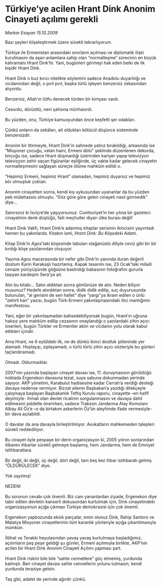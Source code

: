 # Türkiye’ye acilen Hrant Dink Anonim Cinayeti açılımı gerekli

*Markar Esayan 15.10.2009*

<div class="taraf_structure_2col_1zq">
<div class="margen_n">



 <p>Bazı şeyleri klişeleştirmek üzere sürekli tekrarlıyorum. <br/><br/>Türkiye ile Ermenistan arasındaki sınırların açılması ve diplomatik ilişki kurulmasını da aşan anlamlara sahip olan “normalleşme” sürecinin en büyük kahramanı Hrant Dink’tir. Yani, bugünleri görmeyi hak eden belki de ilk kişidir Hrant Dink. <br/><br/>Hrant Dink o buz kırıcı nitelikte söylemini sadece Anadolu duyarlılığı ve vicdanından değil, o pırıl pırıl, başka türlü işleyen benzersiz zekasından alıyordu. <br/><br/>Benzersiz, Allah’ın lûtfu denecek türden bir kimyası vardı. <br/><br/>Cesurdu, dürüsttü, nevi şahsına münhasırdı. <br/><br/>Bu yüzden, onu, Türkiye kamuoyundan önce keşfetti şer odakları. <br/><br/>Çünkü onların da zekâları, ait oldukları kötücül düşünce sisteminde benzersizdir. <br/><br/>Anonim bir ittirmeyle, Hrant Dink’in sahnede yalnız bırakıldığı, arkasında ise “Misyoner çocuğu, vatan haini, Ermeni dölü” şeklinde düzenlenen dekorda, birçoğu ise, sadece Hrant düşmanlığı üzerinden kariyer yapıp televizyon televizyon zehir saçan figüranlar eşliğinde, üç vakte kadar gelecek cinayetin normalleşmesini sağlayan süreçte ölüme mahkûm edildi o. <br/><br/>“Hepimiz Ermeni, hepimiz Hrant” olamadan, hepimiz duyarsız ve hepimiz kör olmuştuk çoktan. <br/><br/>Anonim cinayetten sonra, kendi kış uykusundan uyananlar da bu yüzden pek mütehassis olmuştu. “Göz göre göre gelen cinayeti nasıl görmedik” diye... <br/><br/>Sanırsınız ki İsviçre’de yaşıyorsunuz. Cumhuriyet’in her yılına bir gazeteci cinayetinin denk düştüğü, faili meçhuller diyarı ülke burası değil! <br/><br/>Hrant Dink Vakfı, Hrant Dink’e adanmış kitaplar serisinin ikincisini yayımladı hemen bu yakınlarda. Kitabın ismi, <i>Hrant Dink: Bu Köşedeki Adam</i>. <br/><br/>Kitap Dink’in <i>Agos</i>’taki köşesinde tabuları olağanüstü diliyle ceviz gibi bir bir kırdığı köşe yazılarından oluşuyor. <br/><br/>Yayıma <i>Agos</i> macerasında bir nefer gibi Dink’in yanında duran değerli dostum Karin Karakaşlı hazırlamış. Kapak tasarımı ise, 23 Ocak’taki miladi cenaze yürüyüşünde göğsüne bastırdığı babasının fotoğrafını gururla taşıyan kardeşim Sera’ya ait. <br/><br/>Alın bu kitabı... Satın aldıktan sonra gönlünüze de alın. Neden biliyor musunuz? Hedefe alındıktan sonra, didik didik edilip, suç duyurusunda bulunulan, “al gerisini de sen hallet” diye “yargı”ya ikram edilen o ünlü “zehirli kan” yazısı, bugün Türk-Ermeni yakınlaşmasındaki itici mantığının manifestosu. <br/><br/>Yani, eğer bir yakınlaşmadan bahsedebiliyorsak bugün, Hrant’ın uğruna haksız yere mahkûm edilip cezasının onaylandığı o yazılardaki zihin açıcı önerileri, bugün Türkler ve Ermeniler aklın ve vicdanın yolu olarak kabul ettikleri içindir. <br/><br/>Ama Hrant, ne 6 eylüldeki ilk, ne de dünkü ikinci dostluk şöleninde yer alamadı. Hoplayıp, zıplayamadı, o türlü türlü zihin açıcı sözleriyle bu günleri taçlandıramadı. <br/><br/>Olmadı. Oldurmadılar. <br/><br/>2007’nin yazında başlayan cinayet davası ise, 11. duruşmasının görüldüğü noktada Ergenekon davasına tezat, suya sabuna dokunmadan yerinde sayıyor. AKP yönetimi, Karabulut hadisesine kadar Cerrah’a verdiği desteği davaya nedense vermiyor. Bizzat ailenin Başbakan’a yazdığı dilekçeyle çalışmaya başlayan Başbakanlık Teftiş Kurulu raporu, cinayette –en hafif deyimiyle- ihmali olan devlet ricalinin sorgulanmasını ve davaya dahil edilmesini şiddetle önerirken, sadece Trabzon Jandarma Alay Komutanı Albay Ali Öz’e –o da birtakım askerlerin Öz’ün aleyhinde ifade vermesiyle- bir dava açılabildi. <br/><br/>O davalar da ana davayla birleştirilmiyor. Avukatların mahkemeden talepleri sürekli reddediliyor. <br/><br/>Bu cinayet öyle pespaye bir derin organizasyon ki, 2005 yılının sonlarından itibaren ihbarlar sürekli gelmeye başlamış, hem Jandarma, hem de Emniyet istihbaratlara. <br/><br/>Bir değil, iki değil, üç değil, dört değil, tam beş kez ihbar istihbaratı gelmiş “ÖLDÜRÜLECEK” diye. <br/><br/>Yok sayılmış! <br/><br/>NEDEN! <br/><br/>Bu sorunun cevabı çok önemli. Biz canı yananlardan ziyade, Ergenekon diye tabir edilen devletin kanserli dokusundan kurtulmak için, Dink cinayetindeki organizasyonun açığa çıkması Türkiye demokrasisi için çok önemli. <br/><br/>Ergenekon yapbozunda eksik parçalar, emin olunuz Dink, Rahip Santoro ve Malatya Misyoner cinayetlerinin tüm karanlık yönleriyle açığa çıkartılmasıyla mümkün. <br/><br/>İttihat ve Terakki heyulasından yavaş yavaş kurtulmaya başladığımız, açılımların peş peşe geldiği şu günler, Ermeni açılımıyla birlikte, AKP’nin acilen bir Hrant Dink Anonim Cinayeti Açılımı yapması şart. <br/><br/>Hrant Dink riskini bile bile “sahte cennetlere” göç etmemiş, yurdunda kalmıştı. Bari cinayet davası sahte cennetlerin yolunu tutmasın, kendi yurdunda teraziye gelsin. <br/><br/>Taş gibi, adalet de yerinde ağırdır çünkü.</p>
<br/>
<br/>
<br/>



<br/>


<div id="taraf_not">
</div>

</div>


</div>
